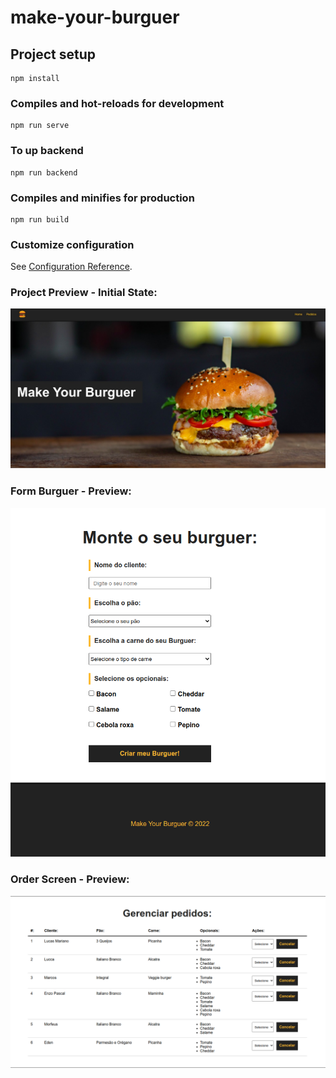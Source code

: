 # make-your-burguer

## Project setup
```
npm install
```

### Compiles and hot-reloads for development
```
npm run serve
```

### To up backend
```
npm run backend
```

### Compiles and minifies for production
```
npm run build
```

### Customize configuration
See [Configuration Reference](https://cli.vuejs.org/config/).

### Project Preview - Initial State:
![Imagem](/imagesReadMe/tela-inicial.jpeg "Preview - Banner")

### Form Burguer - Preview:
![Form](/imagesReadMe/form-image.png "Preview - Form")

### Order Screen - Preview:
![Order](/imagesReadMe/order-display.png "Preview - Order")
